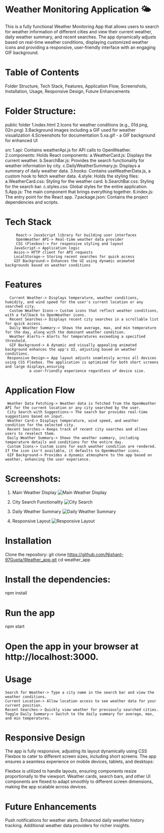 # Weather Monitoring Application 🌤️
This is a fully functional Weather Monitoring App that allows users to search for weather information of different cities and view their current weather, daily weather summary, and recent searches. The app dynamically adjusts based on real-time weather conditions, displaying customized weather icons and providing a responsive, user-friendly interface with an engaging GIF background.

# Table of Contents
Folder Structure,
Tech Stack,
Features,
Application Flow,
Screenshots,
Installation,
Usage,
Responsive Design,
Future Enhancements


# Folder Structure:

public folder
1.index.html
2.Icons for weather conditions (e.g., 01d.png, 02n.png)
3.Background images including a GIF used for weather visualization
4.Screenshots for documentation
5.xa.gif - a GIF background for enhanced UI


src
   1.api: Contains weatherApi.js for API calls to OpenWeather.
2.components: Holds React components:
     a.WeatherCard.js: Displays the current weather.
     b.SearchBar.js: Provides the search functionality for weather information by city.
     c.DailyWeatherSummary.js: Displays a summary of daily weather data.
3.hooks: Contains useWeatherData.js, a custom hook to fetch weather data.
4.style: Holds the styling files:
      a.WeatherCard.css: Styling for the weather card.
      b.SearchBar.css: Styling for the search bar.
     c.styles.css: Global styles for the entire application.
5.App.js: The main component that brings everything together.
6.index.js: The entry point for the React app.
7.package.json: Contains the project dependencies and scripts.

# Tech Stack
         React-> JavaScript library for building user interfaces
         OpenWeather API-> Real-time weather data provider
         CSS (Flexbox)-> For responsive styling and layout
        JavaScript-> Application logic
        Axios-> HTTP client for API requests
        LocalStorage-> Storing recent searches for quick access
        GIF Background-> Enhances the UI using dynamic animated backgrounds based on weather conditions

# Features
      Current Weather-> Displays temperature, weather conditions, humidity, and wind speed for the user's current location or any searched city.
      Custom Weather Icons-> Custom icons that reflect weather conditions, with a fallback to OpenWeather icons.
      Recent Searches-> Displays recent city searches in a scrollable list for quick access.
      Daily Weather Summary-> Shows the average, max, and min temperature for the day, along with the dominant weather condition.
      Weather Alerts-> Alerts for temperatures exceeding a specified threshold.
      GIF Background-> A dynamic and visually appealing animated background enhances the app's UI, adjusting based on weather conditions.
     Responsive Design-> App layout adjusts seamlessly across all devices using CSS Flexbox. The application is optimized for both short screens and large displays,ensuring 
               a user-friendly experience regardless of device size.


# Application Flow
     Weather Data Fetching-> Weather data is fetched from the OpenWeather API for the current location or any city searched by the user.
     City Search with Suggestions-> The search bar provides real-time suggestions based on input.
     Weather Card-> Displays temperature, wind speed, and weather condition for the selected city.
     Recent Searches-> Keeps track of recent city searches and allows users to reselect them.
     Daily Weather Summary-> Shows the weather summary, including temperature details and conditions for the entire day.
     Custom Icons-> Custom icons for each weather condition are rendered. If the icon isn't available, it defaults to OpenWeather icons.
     GIF Background-> Provides a dynamic atmosphere to the app based on weather, enhancing the user experience.


# Screenshots:
 1. Main Weather Display
![Main Weather Display](public/screenshots/main-weather-display.png)

 2. City Search Functionality
![City Search](public/screenshots/city-search.png)

 3. Daily Weather Summary
![Daily Weather Summary](public/screenshots/daily-summary.png)

 5. Responsive Layout
![Responsive Layout](public/screenshots/responsive-layout.png)


# Installation
Clone the repository:
git clone https://github.com/Nishant-97Gupta/Weather_app.git
cd weather_app

# Install the dependencies:
npm install

# Run the app
npm start

# Open the app in your browser at http://localhost:3000.


# Usage
    Search for Weather-> Type a city name in the search bar and view the weather conditions.
    Current Location-> Allow location access to see weather data for your current position.
    Recent Searches-> Quickly view weather for previously searched cities.
    Toggle Daily Summary-> Switch to the daily summary for average, max, and min temperatures.


# Responsive Design
The app is fully responsive, adjusting its layout dynamically using CSS Flexbox to cater to different screen sizes, including short screens. The app ensures a seamless experience on mobile devices, tablets, and desktops:

Flexbox is utilized to handle layouts, ensuring components resize proportionally to the viewport.
Weather cards, search bars, and other UI components are flexed to adapt smoothly to different screen dimensions, making the app scalable across devices.


# Future Enhancements
Push notifications for weather alerts.
Enhanced daily weather history tracking.
Additional weather data providers for richer insights.

